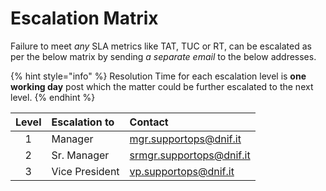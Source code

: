 # Escalation Matrix

Failure to meet _any_ SLA metrics like TAT, TUC or RT, can be escalated as per the below matrix by sending _a separate email_ to the below addresses.

{% hint style="info" %}
Resolution Time for each escalation level is **one working day** post which the matter could be further escalated to the next level.
{% endhint %}

| Level | Escalation to | Contact |
| :---: | :--- | :--- |
| 1 | Manager | mgr.supportops@dnif.it |
| 2 | Sr. Manager | srmgr.supportops@dnif.it |
| 3 | Vice President | vp.supportops@dnif.it |

